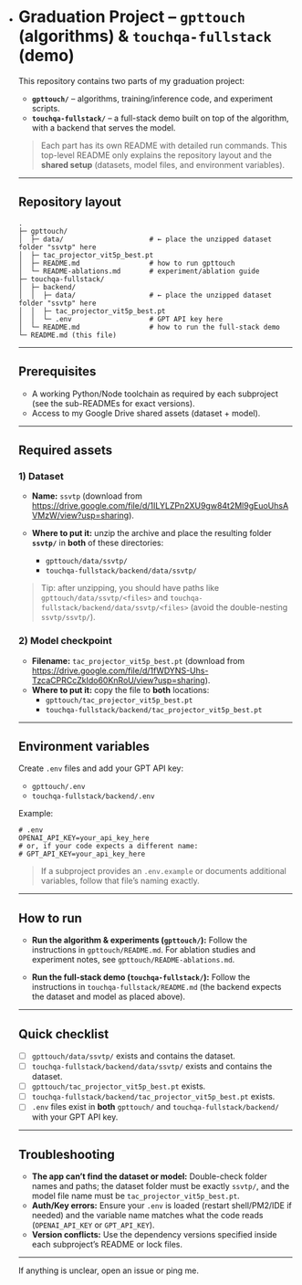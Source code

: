 * # Graduation Project – `gpttouch` (algorithms) & `touchqa-fullstack` (demo)

  This repository contains two parts of my graduation project:

  * **`gpttouch/`** – algorithms, training/inference code, and experiment scripts.
  * **`touchqa-fullstack/`** – a full-stack demo built on top of the algorithm, with a backend that serves the model.

  > Each part has its own README with detailed run commands. This top-level README only explains the repository layout and the **shared setup** (datasets, model files, and environment variables).

  ---

  ## Repository layout

  ```
  .
  ├─ gpttouch/
  │  ├─ data/                     # ← place the unzipped dataset folder "ssvtp" here
  │  ├─ tac_projector_vit5p_best.pt
  │  ├─ README.md                 # how to run gpttouch
  │  └─ README-ablations.md       # experiment/ablation guide
  ├─ touchqa-fullstack/
  │  ├─ backend/
  │  │  ├─ data/                  # ← place the unzipped dataset folder "ssvtp" here
  │  │  ├─ tac_projector_vit5p_best.pt
  │  │  └─ .env                   # GPT API key here
  │  └─ README.md                 # how to run the full-stack demo
  └─ README.md (this file)
  ```

  ---

  ## Prerequisites

  * A working Python/Node toolchain as required by each subproject (see the sub-READMEs for exact versions).
  * Access to my Google Drive shared assets (dataset + model).

  ---

  ## Required assets

  ### 1) Dataset

  * **Name:** `ssvtp` (download from https://drive.google.com/file/d/1ILYLZPn2XU9gw84t2Ml9gEuoUhsAVMzW/view?usp=sharing).
  * **Where to put it:** unzip the archive and place the resulting folder **`ssvtp/`** in **both** of these directories:

    * `gpttouch/data/ssvtp/`
    * `touchqa-fullstack/backend/data/ssvtp/`

  > Tip: after unzipping, you should have paths like `gpttouch/data/ssvtp/<files>` and `touchqa-fullstack/backend/data/ssvtp/<files>` (avoid the double-nesting `ssvtp/ssvtp/`).

  ### 2) Model checkpoint

  * **Filename:** `tac_projector_vit5p_best.pt` (download from https://drive.google.com/file/d/1fWDYNS-Uhs-TzcaCPRCcZkIdo60KnRoU/view?usp=sharing).
  * **Where to put it:** copy the file to **both** locations:
    * `gpttouch/tac_projector_vit5p_best.pt`
    * `touchqa-fullstack/backend/tac_projector_vit5p_best.pt`

  ---

  ## Environment variables

  Create `.env` files and add your GPT API key:

  * `gpttouch/.env`
  * `touchqa-fullstack/backend/.env`

  Example:

  ```
  # .env
  OPENAI_API_KEY=your_api_key_here
  # or, if your code expects a different name:
  # GPT_API_KEY=your_api_key_here
  ```

  > If a subproject provides an `.env.example` or documents additional variables, follow that file’s naming exactly.

  ---

  ## How to run

  * **Run the algorithm & experiments (`gpttouch/`):**
    Follow the instructions in `gpttouch/README.md`.
    For ablation studies and experiment notes, see `gpttouch/README-ablations.md`.

  * **Run the full-stack demo (`touchqa-fullstack/`):**
    Follow the instructions in `touchqa-fullstack/README.md` (the backend expects the dataset and model as placed above).

  ---

  ## Quick checklist

  * [ ] `gpttouch/data/ssvtp/` exists and contains the dataset.
  * [ ] `touchqa-fullstack/backend/data/ssvtp/` exists and contains the dataset.
  * [ ] `gpttouch/tac_projector_vit5p_best.pt` exists.
  * [ ] `touchqa-fullstack/backend/tac_projector_vit5p_best.pt` exists.
  * [ ] `.env` files exist in **both** `gpttouch/` and `touchqa-fullstack/backend/` with your GPT API key.

  ---

  ## Troubleshooting

  * **The app can’t find the dataset or model:**
    Double-check folder names and paths; the dataset folder must be exactly `ssvtp/`, and the model file name must be `tac_projector_vit5p_best.pt`.
  * **Auth/Key errors:**
    Ensure your `.env` is loaded (restart shell/PM2/IDE if needed) and the variable name matches what the code reads (`OPENAI_API_KEY` or `GPT_API_KEY`).
  * **Version conflicts:**
    Use the dependency versions specified inside each subproject’s README or lock files.

  ---

  If anything is unclear, open an issue or ping me.